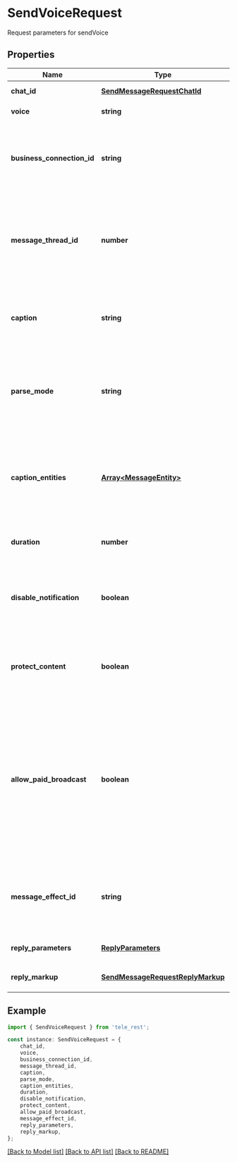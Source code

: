 # SendVoiceRequest

Request parameters for sendVoice

## Properties

Name | Type | Description | Notes
------------ | ------------- | ------------- | -------------
**chat_id** | [**SendMessageRequestChatId**](SendMessageRequestChatId.md) |  | [default to undefined]
**voice** | **string** |  | [default to undefined]
**business_connection_id** | **string** | Unique identifier of the business connection on behalf of which the message will be sent | [optional] [default to undefined]
**message_thread_id** | **number** | Unique identifier for the target message thread (topic) of the forum; for forum supergroups only | [optional] [default to undefined]
**caption** | **string** | Voice message caption, 0-1024 characters after entities parsing | [optional] [default to undefined]
**parse_mode** | **string** | Mode for parsing entities in the voice message caption. See [formatting options](https://core.telegram.org/bots/api/#formatting-options) for more details. | [optional] [default to undefined]
**caption_entities** | [**Array&lt;MessageEntity&gt;**](MessageEntity.md) | A JSON-serialized list of special entities that appear in the caption, which can be specified instead of *parse\\_mode* | [optional] [default to undefined]
**duration** | **number** | Duration of the voice message in seconds | [optional] [default to undefined]
**disable_notification** | **boolean** | Sends the message [silently](https://telegram.org/blog/channels-2-0#silent-messages). Users will receive a notification with no sound. | [optional] [default to undefined]
**protect_content** | **boolean** | Protects the contents of the sent message from forwarding and saving | [optional] [default to undefined]
**allow_paid_broadcast** | **boolean** | Pass *True* to allow up to 1000 messages per second, ignoring [broadcasting limits](https://core.telegram.org/bots/faq#how-can-i-message-all-of-my-bot-39s-subscribers-at-once) for a fee of 0.1 Telegram Stars per message. The relevant Stars will be withdrawn from the bot\&#39;s balance | [optional] [default to undefined]
**message_effect_id** | **string** | Unique identifier of the message effect to be added to the message; for private chats only | [optional] [default to undefined]
**reply_parameters** | [**ReplyParameters**](ReplyParameters.md) |  | [optional] [default to undefined]
**reply_markup** | [**SendMessageRequestReplyMarkup**](SendMessageRequestReplyMarkup.md) |  | [optional] [default to undefined]

## Example

```typescript
import { SendVoiceRequest } from 'tele_rest';

const instance: SendVoiceRequest = {
    chat_id,
    voice,
    business_connection_id,
    message_thread_id,
    caption,
    parse_mode,
    caption_entities,
    duration,
    disable_notification,
    protect_content,
    allow_paid_broadcast,
    message_effect_id,
    reply_parameters,
    reply_markup,
};
```

[[Back to Model list]](../README.md#documentation-for-models) [[Back to API list]](../README.md#documentation-for-api-endpoints) [[Back to README]](../README.md)
